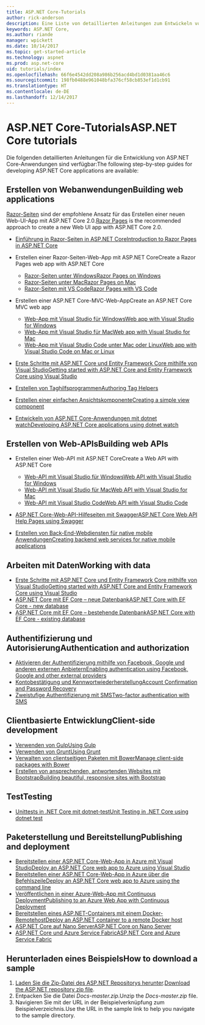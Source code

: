 ```yaml
---
title: ASP.NET Core-Tutorials
author: rick-anderson
description: Eine Liste von detaillierten Anleitungen zum Entwickeln von ASP.NET Core-Anwendungen
keywords: ASP.NET Core,
ms.author: riande
manager: wpickett
ms.date: 10/14/2017
ms.topic: get-started-article
ms.technology: aspnet
ms.prod: asp.net-core
uid: tutorials/index
ms.openlocfilehash: 66f6e4542dd208a986b256acd4bd1d0381aa46c6
ms.sourcegitcommit: 198fb0488e961048bfa376cf58cb853ef1d1cb91
ms.translationtype: HT
ms.contentlocale: de-DE
ms.lasthandoff: 12/14/2017
---
```

# <a name="aspnet-core-tutorials"></a><span data-ttu-id="54f00-104">ASP.NET Core-Tutorials</span><span class="sxs-lookup"><span data-stu-id="54f00-104">ASP.NET Core tutorials</span></span>

<span data-ttu-id="54f00-105">Die folgenden detaillierten Anleitungen für die Entwicklung von ASP.NET Core-Anwendungen sind verfügbar:</span><span class="sxs-lookup"><span data-stu-id="54f00-105">The following step-by-step guides for developing ASP.NET Core applications are available:</span></span>

## <a name="building-web-applications"></a><span data-ttu-id="54f00-106">Erstellen von Webanwendungen</span><span class="sxs-lookup"><span data-stu-id="54f00-106">Building web applications</span></span>

<span data-ttu-id="54f00-107">[Razor-Seiten](xref:mvc/razor-pages/index) sind der empfohlene Ansatz für das Erstellen einer neuen Web-UI-App mit ASP.NET Core 2.0.</span><span class="sxs-lookup"><span data-stu-id="54f00-107">[Razor Pages](xref:mvc/razor-pages/index) is the recommended approach to create a new Web UI app with ASP.NET Core 2.0.</span></span>

* [<span data-ttu-id="54f00-108">Einführung in Razor-Seiten in ASP.NET Core</span><span class="sxs-lookup"><span data-stu-id="54f00-108">Introduction to Razor Pages in ASP.NET Core</span></span>](xref:mvc/razor-pages/index)
* <span data-ttu-id="54f00-109">Erstellen einer Razor-Seiten-Web-App mit ASP.NET Core</span><span class="sxs-lookup"><span data-stu-id="54f00-109">Create a Razor Pages web app with ASP.NET Core</span></span>

   * [<span data-ttu-id="54f00-110">Razor-Seiten unter Windows</span><span class="sxs-lookup"><span data-stu-id="54f00-110">Razor Pages on Windows</span></span>](xref:tutorials/razor-pages/index)
   * [<span data-ttu-id="54f00-111">Razor-Seiten unter Mac</span><span class="sxs-lookup"><span data-stu-id="54f00-111">Razor Pages on Mac</span></span>](xref:tutorials/razor-pages-mac/index)
   * [<span data-ttu-id="54f00-112">Razor-Seiten mit VS Code</span><span class="sxs-lookup"><span data-stu-id="54f00-112">Razor Pages with VS Code</span></span>](xref:tutorials/razor-pages-vsc/index)  

* <span data-ttu-id="54f00-113">Erstellen einer ASP.NET Core-MVC-Web-App</span><span class="sxs-lookup"><span data-stu-id="54f00-113">Create an ASP.NET Core MVC web app</span></span>

   * [<span data-ttu-id="54f00-114">Web-App mit Visual Studio für Windows</span><span class="sxs-lookup"><span data-stu-id="54f00-114">Web app with Visual Studio for Windows</span></span>](first-mvc-app/index.md)
   * [<span data-ttu-id="54f00-115">Web-App mit Visual Studio für Mac</span><span class="sxs-lookup"><span data-stu-id="54f00-115">Web app with Visual Studio for Mac</span></span>](first-mvc-app-mac/index.md)
   * [<span data-ttu-id="54f00-116">Web-App mit Visual Studio Code unter Mac oder Linux</span><span class="sxs-lookup"><span data-stu-id="54f00-116">Web app with Visual Studio Code on Mac or Linux</span></span>](first-mvc-app-xplat/index.md)

* [<span data-ttu-id="54f00-117">Erste Schritte mit ASP.NET Core und Entity Framework Core mithilfe von Visual Studio</span><span class="sxs-lookup"><span data-stu-id="54f00-117">Getting started with ASP.NET Core and Entity Framework Core using Visual Studio</span></span>](../data/ef-mvc/index.md)
* [<span data-ttu-id="54f00-118">Erstellen von Taghilfsprogrammen</span><span class="sxs-lookup"><span data-stu-id="54f00-118">Authoring Tag Helpers</span></span>](../mvc/views/tag-helpers/authoring.md)
* [<span data-ttu-id="54f00-119">Erstellen einer einfachen Ansichtskomponente</span><span class="sxs-lookup"><span data-stu-id="54f00-119">Creating a simple view component</span></span>](../mvc/views/view-components.md#walkthrough-creating-a-simple-view-component)
* [<span data-ttu-id="54f00-120">Entwickeln von ASP.NET Core-Anwendungen mit dotnet watch</span><span class="sxs-lookup"><span data-stu-id="54f00-120">Developing ASP.NET Core applications using dotnet watch</span></span>](dotnet-watch.md)

## <a name="building-web-apis"></a><span data-ttu-id="54f00-121">Erstellen von Web-APIs</span><span class="sxs-lookup"><span data-stu-id="54f00-121">Building web APIs</span></span>
* <span data-ttu-id="54f00-122">Erstellen einer Web-API mit ASP.NET Core</span><span class="sxs-lookup"><span data-stu-id="54f00-122">Create a Web API with ASP.NET Core</span></span>

  * [<span data-ttu-id="54f00-123">Web-API mit Visual Studio für Windows</span><span class="sxs-lookup"><span data-stu-id="54f00-123">Web API with Visual Studio for Windows</span></span>](first-web-api.md)
  * [<span data-ttu-id="54f00-124">Web-API mit Visual Studio für Mac</span><span class="sxs-lookup"><span data-stu-id="54f00-124">Web API with Visual Studio for Mac</span></span>](xref:tutorials/first-web-api-mac)
  * [<span data-ttu-id="54f00-125">Web-API mit Visual Studio Code</span><span class="sxs-lookup"><span data-stu-id="54f00-125">Web API with Visual Studio Code</span></span>](web-api-vsc.md)
  
* [<span data-ttu-id="54f00-126">ASP.NET Core-Web-API-Hilfeseiten mit Swagger</span><span class="sxs-lookup"><span data-stu-id="54f00-126">ASP.NET Core Web API Help Pages using Swagger</span></span>](web-api-help-pages-using-swagger.md)
* [<span data-ttu-id="54f00-127">Erstellen von Back-End-Webdiensten für native mobile Anwendungen</span><span class="sxs-lookup"><span data-stu-id="54f00-127">Creating backend web services for native mobile applications</span></span>](../mobile/native-mobile-backend.md)

## <a name="working-with-data"></a><span data-ttu-id="54f00-128">Arbeiten mit Daten</span><span class="sxs-lookup"><span data-stu-id="54f00-128">Working with data</span></span>
* [<span data-ttu-id="54f00-129">Erste Schritte mit ASP.NET Core und Entity Framework Core mithilfe von Visual Studio</span><span class="sxs-lookup"><span data-stu-id="54f00-129">Getting started with ASP.NET Core and Entity Framework Core using Visual Studio</span></span>](../data/ef-mvc/index.md)
* [<span data-ttu-id="54f00-130">ASP.NET Core mit EF Core – neue Datenbank</span><span class="sxs-lookup"><span data-stu-id="54f00-130">ASP.NET Core with EF Core - new database</span></span>](https://docs.microsoft.com/ef/core/get-started/aspnetcore/new-db)
* [<span data-ttu-id="54f00-131">ASP.NET Core mit EF Core – bestehende Datenbank</span><span class="sxs-lookup"><span data-stu-id="54f00-131">ASP.NET Core with EF Core - existing database</span></span>](https://docs.microsoft.com/ef/core/get-started/aspnetcore/existing-db)

## <a name="authentication-and-authorization"></a><span data-ttu-id="54f00-132">Authentifizierung und Autorisierung</span><span class="sxs-lookup"><span data-stu-id="54f00-132">Authentication and authorization</span></span>
* [<span data-ttu-id="54f00-133">Aktivieren der Authentifizierung mithilfe von Facebook, Google und anderen externen Anbietern</span><span class="sxs-lookup"><span data-stu-id="54f00-133">Enabling authentication using Facebook, Google and other external providers</span></span>](../security/authentication/social/index.md)
* [<span data-ttu-id="54f00-134">Kontobestätigung und Kennwortwiederherstellung</span><span class="sxs-lookup"><span data-stu-id="54f00-134">Account Confirmation and Password Recovery</span></span>](../security/authentication/accconfirm.md)
* [<span data-ttu-id="54f00-135">Zweistufige Authentifizierung mit SMS</span><span class="sxs-lookup"><span data-stu-id="54f00-135">Two-factor authentication with SMS</span></span>](../security/authentication/2fa.md)

## <a name="client-side-development"></a><span data-ttu-id="54f00-136">Clientbasierte Entwicklung</span><span class="sxs-lookup"><span data-stu-id="54f00-136">Client-side development</span></span>
* [<span data-ttu-id="54f00-137">Verwenden von Gulp</span><span class="sxs-lookup"><span data-stu-id="54f00-137">Using Gulp</span></span>](../client-side/using-gulp.md)
* [<span data-ttu-id="54f00-138">Verwenden von Grunt</span><span class="sxs-lookup"><span data-stu-id="54f00-138">Using Grunt</span></span>](../client-side/using-grunt.md)
* [<span data-ttu-id="54f00-139">Verwalten von clientseitigen Paketen mit Bower</span><span class="sxs-lookup"><span data-stu-id="54f00-139">Manage client-side packages with Bower</span></span>](../client-side/bower.md)
* [<span data-ttu-id="54f00-140">Erstellen von ansprechenden, antwortenden Websites mit Bootstrap</span><span class="sxs-lookup"><span data-stu-id="54f00-140">Building beautiful, responsive sites with Bootstrap</span></span>](../client-side/bootstrap.md)

## <a name="testing"></a><span data-ttu-id="54f00-141">Test</span><span class="sxs-lookup"><span data-stu-id="54f00-141">Testing</span></span>
* [<span data-ttu-id="54f00-142">Unittests in .NET Core mit dotnet-test</span><span class="sxs-lookup"><span data-stu-id="54f00-142">Unit Testing in .NET Core using dotnet test</span></span>](https://docs.microsoft.com/dotnet/articles/core/testing/unit-testing-with-dotnet-test)

## <a name="publishing-and-deployment"></a><span data-ttu-id="54f00-143">Paketerstellung und Bereitstellung</span><span class="sxs-lookup"><span data-stu-id="54f00-143">Publishing and deployment</span></span>
* [<span data-ttu-id="54f00-144">Bereitstellen einer ASP.NET Core-Web-App in Azure mit Visual Studio</span><span class="sxs-lookup"><span data-stu-id="54f00-144">Deploy an ASP.NET Core web app to Azure using Visual Studio</span></span>](publish-to-azure-webapp-using-vs.md)
* [<span data-ttu-id="54f00-145">Bereitstellen einer ASP.NET Core-Web-App in Azure über die Befehlszeile</span><span class="sxs-lookup"><span data-stu-id="54f00-145">Deploy an ASP.NET Core web app to Azure using the command line</span></span>](publish-to-azure-webapp-using-cli.md)
* [<span data-ttu-id="54f00-146">Veröffentlichen in einer Azure-Web-App mit Continuous Deployment</span><span class="sxs-lookup"><span data-stu-id="54f00-146">Publishing to an Azure Web App with Continuous Deployment</span></span>](../publishing/azure-continuous-deployment.md)
* [<span data-ttu-id="54f00-147">Bereitstellen eines ASP.NET-Containers mit einem Docker-Remotehost</span><span class="sxs-lookup"><span data-stu-id="54f00-147">Deploy an ASP.NET container to a remote Docker host</span></span>](https://docs.microsoft.com/azure/vs-azure-tools-docker-hosting-web-apps-in-docker)
* [<span data-ttu-id="54f00-148">ASP.NET Core auf Nano Server</span><span class="sxs-lookup"><span data-stu-id="54f00-148">ASP.NET Core on Nano Server</span></span>](nano-server.md)
* [<span data-ttu-id="54f00-149">ASP.NET Core und Azure Service Fabric</span><span class="sxs-lookup"><span data-stu-id="54f00-149">ASP.NET Core and Azure Service Fabric</span></span>](https://docs.microsoft.com/azure/service-fabric/service-fabric-add-a-web-frontend)

<a name="download"></a> 
## <a name="how-to-download-a-sample"></a><span data-ttu-id="54f00-150">Herunterladen eines Beispiels</span><span class="sxs-lookup"><span data-stu-id="54f00-150">How to download a sample</span></span>
1. <span data-ttu-id="54f00-151">[Laden Sie die Zip-Datei des ASP.NET Repositorys herunter](https://codeload.github.com/aspnet/Docs/zip/master).</span><span class="sxs-lookup"><span data-stu-id="54f00-151">[Download the ASP.NET repository zip file](https://codeload.github.com/aspnet/Docs/zip/master).</span></span>
1. <span data-ttu-id="54f00-152">Entpacken Sie die Datei *Docs-master.zip*.</span><span class="sxs-lookup"><span data-stu-id="54f00-152">Unzip the *Docs-master.zip* file.</span></span>
1. <span data-ttu-id="54f00-153">Navigieren Sie mit der URL in der Beispielverknüpfung zum Beispielverzeichnis.</span><span class="sxs-lookup"><span data-stu-id="54f00-153">Use the URL in the sample link to help you navigate to the sample directory.</span></span> 
